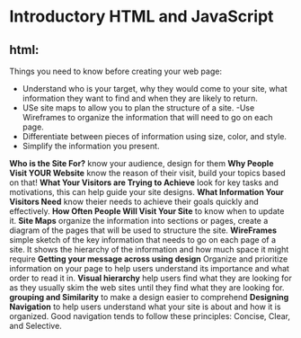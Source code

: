 # Introductory HTML and JavaScript
## html:
Things you need to know before creating your web page:
- Understand who is your target, why they would come to your site, what information they want to find and when they are likely to return.
- USe site maps to allow you to plan the structure of a site.
-Use  Wireframes to organize the information that will need to go on each page.
- Differentiate between pieces of information
using size, color, and style. 
- Simplify the information you present.

**Who is the Site For?** know your audience, design for them
**Why People Visit YOUR Website** know the reason of their visit, build your topics based on that!
**What Your Visitors are Trying to Achieve** look for key tasks and motivations, this can help guide your site designs.
**What Information Your Visitors Need** know theier needs to achieve their goals quickly and effectively.
**How Often People Will Visit Your Site** to know when to update it.
**Site Maps** organize the information into sections or pages,  create a diagram
of the pages that will be used
to structure the site.
**WireFrames** simple sketch of the key
information that needs to go on each page of a
site. It shows the hierarchy of the information
and how much space it might require
**Getting your message across using design** Organize and prioritize information on your page to help users understand its importance and what order to read it in.
**Visual hierarchy**  help users find what they are looking for as they usually skim the web sites until they find what they are looking for.
**grouping and Similarity** to make a
design easier to comprehend
**Designing Navigation** to help users understand what your site is about and how it is organized.
Good navigation tends to follow these principles: Concise, Clear, and Selective.

